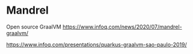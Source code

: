 # Mandrel
Open source GraalVM
https://www.infoq.com/news/2020/07/mandrel-graalvm/

https://www.infoq.com/presentations/quarkus-graalvm-sao-paulo-2019/
